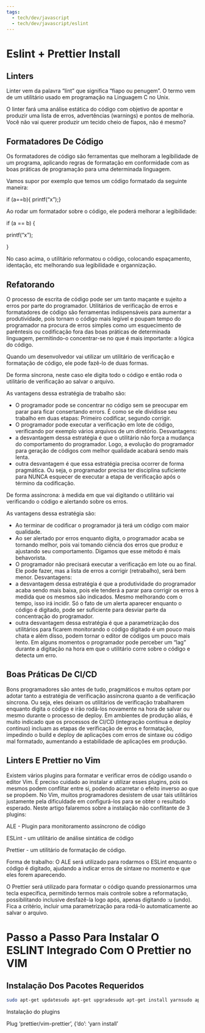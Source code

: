 ```yaml
---
tags:
  - tech/dev/javascript
  - tech/dev/javascript/eslint
---
```


# Eslint + Prettier Install

## Linters

Linter vem da palavra “lint” que significa “fiapo ou penugem”. O termo vem de um utilitário usado em programação na Linguagem C no Unix.

O linter fará uma análise estática do código com objetivo de apontar e produzir uma lista de erros, advertências (warnings) e pontos de melhoria. Você não vai querer produzir um tecido cheio de fiapos, não é mesmo?

## Formatadores De Código

Os formatadores de código são ferramentas que melhoram a legibilidade de um programa, aplicando regras de formatação em conformidade com as boas práticas de programação para uma determinada linguagem.

Vamos supor por exemplo que temos um código formatado da seguinte maneira:

if (a==b){ printf(“x”);}

Ao rodar um formatador sobre o código, ele poderá melhorar a legibilidade:

if (a == b) {

printf(“x”);

}

No caso acima, o utilitário reformatou o código, colocando espaçamento, identação, etc melhorando sua legibilidade e organnização.

## Refatorando

O processo de escrita de código pode ser um tanto maçante e sujeito a erros por parte do programador. Utilitários de verificação de erros e formatadores de código são ferramentas indispensáveis para aumentar a produtividade, pois tornam o código mais legível e poupam tempo do programador na procura de erros simples como um esquecimento de parêntesis ou codificação fora das boas práticas de determinada linguagem, permitindo-o concentrar-se no que é mais importante: a lógica do código.

Quando um desenvolvedor vai utilizar um utilitário de verificação e formatação de código, ele pode fazê-lo de duas formas.

De forma síncrona, neste caso ele digita todo o código e então roda o utilitário de verificação ao salvar o arquivo.

As vantagens dessa estratégia de trabalho são:

- O programador pode se concentrar no código sem se preocupar em parar para ficar consertando errors. É como se ele dividisse seu trabalho em duas etapas: Primeiro codificar, segundo corrigir.
- O programador pode executar a verificação em lote de código, verificando por exemplo vários arquivos de um diretório.
Desvantagens:
- a desvantagem dessa estratégia é que o utilitário não força a mudança do comportamento do programador. Logo, a evolução do programador para geração de códigos com melhor qualidade acabará sendo mais lenta.
- outra desvantagem é que essa estratégia precisa ocorrer de forma pragmática. Ou seja, o programador precisa ter disciplina suficiente para NUNCA esquecer de executar a etapa de verificação após o término da codificação.

De forma assíncrona: à medida em que vai digitando o utilitário vai verificando o código e alertando sobre os erros.

As vantagens dessa estratégia são:

- Ao terminar de codificar o programador já terá um código com maior qualidade.
- Ao ser alertado por erros enquanto digita, o programador acaba se tornando melhor, pois vai tomando ciência dos erros que produz e ajustando seu comportamento. Digamos que esse método é mais behavorista.
- O programador não precisará executar a verificação em lote ou ao final. Ele pode fazer, mas a lista de erros a corrigir (retrabalho), será bem menor.
Desvantagens:
- a desvantagem dessa estratégia é que a produtividade do programador acaba sendo mais baixa, pois ele tenderá a parar para corrigir os erros à medida que os mesmos são indicados. Mesmo melhorando com o tempo, isso irá incidir. Só o fato de um alerta aparecer enquanto o código é digitado, pode ser suficiente para desviar parte da concentração do programador.
- outra desvantagem dessa estratégia é que a parametrização dos utilitários para ficarem monitorando o código digitado é um pouco mais chata e além disso, podem tornar o editor de códigos um pouco mais lento. Em alguns momentos o programador pode perceber um “lag” durante a digitação na hora em que o utilitário corre sobre o código e detecta um erro.

## Boas Práticas De CI/CD

Bons programadores são antes de tudo, pragmáticos e muitos optam por adotar tanto a estratégia de verificação assíncrona quanto a de verificação síncrona. Ou seja, eles deixam os utilitários de verificação trabalharem enquanto digita o código e irão rodá-los novamente na hora de salvar ou mesmo durante o processo de deploy. Em ambientes de produção aliás, é muito indicado que os processos de CI/CD (integração contínua e deploy contínuo) incluam as etapas de verificação de erros e formatação, impedindo o build e deploy de aplicações com erros de sintaxe ou código mal formatado, aumentando a estabilidade de aplicações em produção.

## Linters E Prettier no Vim

Existem vários plugins para formatar e verificar erros de código usando o editor Vim. É preciso cuidado ao instalar e utilizar esses plugins, pois os mesmos podem conflitar entre si, podendo acarretar o efeito inverso ao que se propõem. No Vim, muitos programadores desistem de usar tais utilitários justamente pela dificuldade em configurá-los para se obter o resultado esperado. Neste artigo falaremos sobre a instalação não conflitante de 3 plugins:

ALE - Plugin para monitoramento assíncrono de código

ESLint - um utilitário de análise sintática de código

Prettier - um utilitário de formatação de código.

Forma de trabalho: O ALE será utilizado para rodarmos o ESLint enquanto o código é digitado, ajudando a indicar erros de sintaxe no momento e que eles forem aparecendo.

O Prettier será utilizado para formatar o código quando pressionarmos uma tecla específica, permitindo termos mais controle sobre a reformatação, possibilitando inclusive desfazê-la logo após, apenas digitando :u (undo). Fica a critério, incluir uma parametrização para rodá-lo automaticamente ao salvar o arquivo.

# Passo a Passo Para Instalar O ESLINT Integrado Com O Prettier no VIM

## Instalação Dos Pacotes Requeridos

```bash
sudo apt-get updatesudo apt-get upgradesudo apt-get install yarnsudo apt-get install nodejssudo apt-get install npmnpm install eslint -gsudo eslint --initsudo npm install prettier -gsudo npm install -g eslint-config-prettier eslint-plugin-prettiernpm install eslint eslint-config-airbnb --globalnpm install standard --global (opcional)npm install eslint-plugin-jsx-a11y@^2.0.0 eslint-plugin-react eslint-plugin-import babel-eslint --globalsudo npm install -g eslint-config-airbnb-base@latestsudo npm install -g eslint@^4.16.0sudo npm install -g eslint-plugin-import@^1.18.2
```

Instalação do plugins

Plug ‘prettier/vim-prettier’, {‘do’: ‘yarn install’